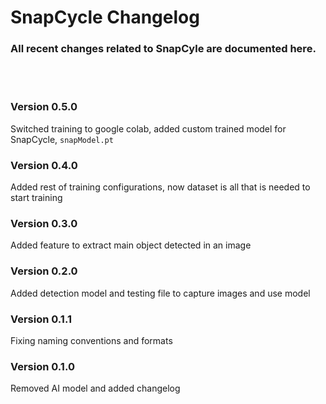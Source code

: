 # SnapCycle Changelog
### All recent changes related to SnapCyle are documented here.
<br></br>

### **Version 0.5.0**
Switched training to google colab, added custom trained model for SnapCycle, `snapModel.pt`

### **Version 0.4.0**
Added rest of training configurations, now dataset is all that is needed to start training

### **Version 0.3.0**
Added feature to extract main object detected in an image

### **Version 0.2.0**
Added detection model and testing file to capture images and use model

### **Version 0.1.1**
Fixing naming conventions and formats

### **Version 0.1.0**
Removed AI model and added changelog


